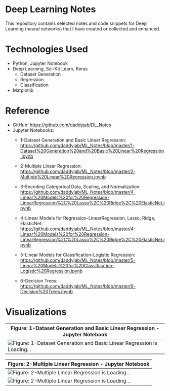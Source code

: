 # Deep Learning Notes
This repository contains selected notes and code snippets for Deep Learning (neural networks) that I have created or collected and enhanced.

# Technologies Used

* Python, Jupyter Notebook
* Deep Learning, Sci-Kit Learn, Keras
    * Dataset Generation
    * Regression
    * Classification
* Matplotlib

# Reference

* GitHub: https://github.com/daddyjab/DL_Notes
* Jupyter Notebooks:
    * 1-Dataset Generation and Basic Linear Regression:<br>
    https://github.com/daddyjab/ML_Notes/blob/master/1-Dataset%20Generation%20and%20Basic%20Linear%20Regression.ipynb 

    * 2-Multiple Linear Regression:<br>
    https://github.com/daddyjab/ML_Notes/blob/master/2-Multiple%20Linear%20Regression.ipynb

    * 3-Encoding Categorical Data, Scaling, and Normalization:<br>
    https://github.com/daddyjab/ML_Notes/blob/master/4-Linear%20Models%20for%20Regression-LinearRegression%2C%20Lasso%2C%20Ridge%2C%20ElasticNet.ipynb 

    * 4-Linear Models for Regression-LinearRegression, Lasso, Ridge, ElasticNet:<br>
    https://github.com/daddyjab/ML_Notes/blob/master/4-Linear%20Models%20for%20Regression-LinearRegression%2C%20Lasso%2C%20Ridge%2C%20ElasticNet.ipynb 

    * 5-Linear Models for Classification-Logistic Regression:<br>
    https://github.com/daddyjab/ML_Notes/blob/master/5-Linear%20Models%20for%20Classification-Logistic%20Regression.ipynb 
    
    * 6-Decision Trees:<br>
    https://github.com/daddyjab/ML_Notes/blob/master/6-Decision%20Trees.ipynb

# Visualizations

| Figure: 1-Dataset Generation and Basic Linear Regression - Jupyter Notebook |
|----------|
| ![Figure: 1-Dataset Generation and Basic Linear Regression is Loading...](docs/1-Dataset_Generation_and_Basic_Linear_Regression.png "Figure 1: 1-Dataset Generation and Basic Linear Regression") |


| Figure: 2-Multiple Linear Regression - Jupyter Notebook |
|----------|
| ![Figure: 2-Multiple Linear Regression is Loading...](docs/2-Multiple_Linear_Regression-1.png "Figure: 2-Multiple Linear Regression") |
| ![Figure: 2-Multiple Linear Regression is Loading...](docs/2-Multiple_Linear_Regression-2.png "Figure: 2-Multiple Linear Regression") |

